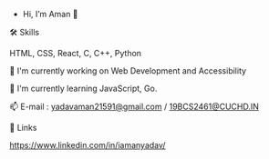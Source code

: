 - Hi, I’m Aman 👋

🛠 Skills

HTML, CSS, React, C, C++, Python

🔭 I'm currently working on Web Development and Accessibility

🌱 I'm currently learning JavaScript, Go.

📫 E-mail : yadavaman21591@gmail.com / 19BCS2461@CUCHD.IN

🔗 Links

https://www.linkedin.com/in/iamanyadav/

<!---
Aman21591/Aman21591 is a ✨ special ✨ repository because its `README.md` (this file) appears on your GitHub profile.
You can click the Preview link to take a look at your changes.
--->
